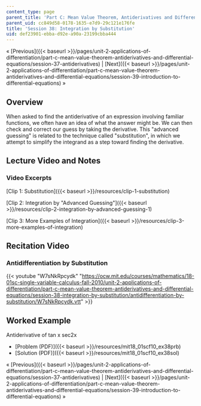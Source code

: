 ```yaml
---
content_type: page
parent_title: 'Part C: Mean Value Theorem, Antiderivatives and Differential Equations'
parent_uid: cc849d58-0178-1635-e7d9-29c121e176fe
title: 'Session 38: Integration by Substitution'
uid: def23901-ebba-d92e-a90a-23199cbba444
---
```


« [Previous]({{< baseurl >}}/pages/unit-2-applications-of-differentiation/part-c-mean-value-theorem-antiderivatives-and-differential-equations/session-37-antiderivatives) | [Next]({{< baseurl >}}/pages/unit-2-applications-of-differentiation/part-c-mean-value-theorem-antiderivatives-and-differential-equations/session-39-introduction-to-differential-equations) »

Overview
--------

When asked to find the antiderivative of an expression involving familiar functions, we often have an idea of what the answer might be. We can then check and correct our guess by taking the derivative. This "advanced guessing" is related to the technique called "substitution", in which we attempt to simplify the integrand as a step toward finding the derivative.

Lecture Video and Notes
-----------------------

### Video Excerpts

[Clip 1: Substitution]({{< baseurl >}}/resources/clip-1-substitution)

[Clip 2: Integration by "Advanced Guessing"]({{< baseurl >}}/resources/clip-2-integration-by-advanced-guessing-1)

[Clip 3: More Examples of Integration]({{< baseurl >}}/resources/clip-3-more-examples-of-integration)

Recitation Video
----------------

### Antidifferentiation by Substitution

{{< youtube "W7sNkRpcydk" "https://ocw.mit.edu/courses/mathematics/18-01sc-single-variable-calculus-fall-2010/unit-2-applications-of-differentiation/part-c-mean-value-theorem-antiderivatives-and-differential-equations/session-38-integration-by-substitution/antidifferentiation-by-substitution/W7sNkRpcydk.vtt" >}}

Worked Example
--------------

Antiderivative of tan x sec2x

*   [Problem (PDF)]({{< baseurl >}}/resources/mit18_01scf10_ex38prb)
*   [Solution (PDF)]({{< baseurl >}}/resources/mit18_01scf10_ex38sol)

« [Previous]({{< baseurl >}}/pages/unit-2-applications-of-differentiation/part-c-mean-value-theorem-antiderivatives-and-differential-equations/session-37-antiderivatives) | [Next]({{< baseurl >}}/pages/unit-2-applications-of-differentiation/part-c-mean-value-theorem-antiderivatives-and-differential-equations/session-39-introduction-to-differential-equations) »